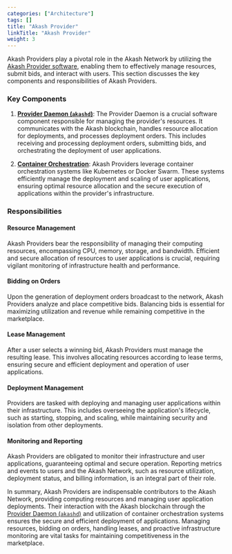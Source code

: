 ```yaml
---
categories: ["Architecture"]
tags: []
title: "Akash Provider"
linkTitle: "Akash Provider"
weight: 3
---
```


Akash Providers play a pivotal role in the Akash Network by utilizing the [Akash Provider software](https://github.com/akash-network/provider), enabling them to effectively manage resources, submit bids, and interact with users. This section discusses the key components and responsibilities of Akash Providers.

### Key Components

1. **[Provider Daemon (`akashd`)][akashd]**: The Provider Daemon is a crucial software component responsible for managing the provider's resources. It communicates with the Akash blockchain, handles resource allocation for deployments, and processes deployment orders. This includes receiving and processing deployment orders, submitting bids, and orchestrating the deployment of user applications.

2. [**Container Orchestration**][kubernetes]: Akash Providers leverage container orchestration systems like Kubernetes or Docker Swarm. These systems efficiently manage the deployment and scaling of user applications, ensuring optimal resource allocation and the secure execution of applications within the provider's infrastructure.

### Responsibilities

#### Resource Management

Akash Providers bear the responsibility of managing their computing resources, encompassing CPU, memory, storage, and bandwidth. Efficient and secure allocation of resources to user applications is crucial, requiring vigilant monitoring of infrastructure health and performance.

#### Bidding on Orders

Upon the generation of deployment orders broadcast to the network, Akash Providers analyze and place competitive bids. Balancing bids is essential for maximizing utilization and revenue while remaining competitive in the marketplace.

#### Lease Management

After a user selects a winning bid, Akash Providers must manage the resulting lease. This involves allocating resources according to lease terms, ensuring secure and efficient deployment and operation of user applications.

#### Deployment Management

Providers are tasked with deploying and managing user applications within their infrastructure. This includes overseeing the application's lifecycle, such as starting, stopping, and scaling, while maintaining security and isolation from other deployments.

#### Monitoring and Reporting

Akash Providers are obligated to monitor their infrastructure and user applications, guaranteeing optimal and secure operation. Reporting metrics and events to users and the Akash Network, such as resource utilization, deployment status, and billing information, is an integral part of their role.

In summary, Akash Providers are indispensable contributors to the Akash Network, providing computing resources and managing user application deployments. Their interaction with the Akash blockchain through the [Provider Daemon (`akashd`)][akashd] and utilization of container orchestration systems ensures the secure and efficient deployment of applications. Managing resources, bidding on orders, handling leases, and proactive infrastructure monitoring are vital tasks for maintaining competitiveness in the marketplace.

[kubernetes]: /akash-docs/docs/architecture/containers-and-kubernetes/
[akash-providers]: https://github.com/akash-network/provider
[akashd]: https://github.com/akash-network/provider
